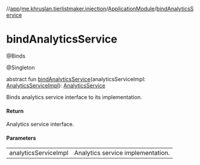//[app](../../../index.md)/[me.khruslan.tierlistmaker.injection](../index.md)/[ApplicationModule](index.md)/[bindAnalyticsService](bind-analytics-service.md)

# bindAnalyticsService

@Binds

@Singleton

abstract fun [bindAnalyticsService](bind-analytics-service.md)(analyticsServiceImpl: [AnalyticsServiceImpl](../../me.khruslan.tierlistmaker.util.analytics/-analytics-service-impl/index.md)): [AnalyticsService](../../me.khruslan.tierlistmaker.util.analytics/-analytics-service/index.md)

Binds analytics service interface to its implementation.

#### Return

Analytics service interface.

#### Parameters

| | |
|---|---|
| analyticsServiceImpl | Analytics service implementation. |
